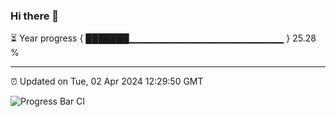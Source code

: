 ### Hi there 👋

⏳ Year progress { ███████▁▁▁▁▁▁▁▁▁▁▁▁▁▁▁▁▁▁▁▁▁▁▁ } 25.28 %

---

⏰ Updated on Tue, 02 Apr 2024 12:29:50 GMT

![Progress Bar CI](https://github.com/liununu/liununu/workflows/Progress%20Bar%20CI/badge.svg)

